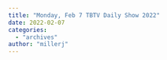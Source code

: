 ```yaml
---
title: "Monday, Feb 7 TBTV Daily Show 2022"
date: 2022-02-07
categories: 
  - "archives"
author: "millerj"
---
```



